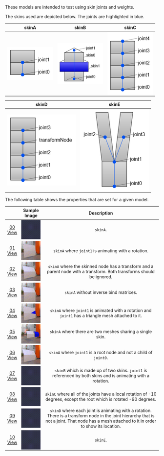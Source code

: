 These models are intended to test using skin joints and weights.  

The skins used are depicted below. The joints are highlighted in blue.  

skinA | skinB | skinC
:---: | :---: | :---:
<img src="Figures/skinA.png" width="150" align="middle"> | <img src="Figures/skinB.png" width="150" align="middle"> | <img src="Figures/skinC.png" width="150" align="middle"> 

skinD | skinE
:---: | :---:
<img src="Figures/skinD.png" width="225" align="middle"> | <img src="Figures/skinE.png" width="225" align="middle">

<!---skinD | skinE | skinF--->
<!---:---: | :---: | :---:--->
<!---<img src="Figures/skinD.png" width="144" align="middle"> | <img src="Figures/skinE.png" width="200" align="middle"> | <img src="Figures/skinF.png" width="135" align="middle">--->

The following table shows the properties that are set for a given model.  

|   | Sample Image | Description |
| :---: | :---: | :---: |
| [00](Animation_Skin_00.gltf)<br>[View](https://bghgary.github.io/glTF-Assets-Viewer/?type=Positive&folder=2&model=0) | [<img src="Figures/Thumbnails/Animation_Skin_00.gif" align="middle">](Figures/SampleImages/Animation_Skin_00.gif) | `skinA`. |
| [01](Animation_Skin_01.gltf)<br>[View](https://bghgary.github.io/glTF-Assets-Viewer/?type=Positive&folder=2&model=1) | [<img src="Figures/Thumbnails/Animation_Skin_01.gif" align="middle">](Figures/SampleImages/Animation_Skin_01.gif) | `skinA` where `joint1` is animating with a rotation. |
| [02](Animation_Skin_02.gltf)<br>[View](https://bghgary.github.io/glTF-Assets-Viewer/?type=Positive&folder=2&model=2) | [<img src="Figures/Thumbnails/Animation_Skin_02.gif" align="middle">](Figures/SampleImages/Animation_Skin_02.gif) | `skinA` where the skinned node has a transform and a parent node with a transform. Both transforms should be ignored. |
| [03](Animation_Skin_03.gltf)<br>[View](https://bghgary.github.io/glTF-Assets-Viewer/?type=Positive&folder=2&model=3) | [<img src="Figures/Thumbnails/Animation_Skin_03.gif" align="middle">](Figures/SampleImages/Animation_Skin_03.gif) | `skinA` without inverse bind matrices. |
| [04](Animation_Skin_04.gltf)<br>[View](https://bghgary.github.io/glTF-Assets-Viewer/?type=Positive&folder=2&model=4) | [<img src="Figures/Thumbnails/Animation_Skin_04.gif" align="middle">](Figures/SampleImages/Animation_Skin_04.gif) | `skinA` where `joint1` is animated with a rotation and `joint1` has a triangle mesh attached to it. |
| [05](Animation_Skin_05.gltf)<br>[View](https://bghgary.github.io/glTF-Assets-Viewer/?type=Positive&folder=2&model=5) | [<img src="Figures/Thumbnails/Animation_Skin_05.gif" align="middle">](Figures/SampleImages/Animation_Skin_05.gif) | `skinA` where there are two meshes sharing a single skin. |
| [06](Animation_Skin_06.gltf)<br>[View](https://bghgary.github.io/glTF-Assets-Viewer/?type=Positive&folder=2&model=6) | [<img src="Figures/Thumbnails/Animation_Skin_06.gif" align="middle">](Figures/SampleImages/Animation_Skin_06.gif) | `skinA` where `joint1` is a root node and not a child of `joint0`. |
| [07](Animation_Skin_07.gltf)<br>[View](https://bghgary.github.io/glTF-Assets-Viewer/?type=Positive&folder=2&model=7) | [<img src="Figures/Thumbnails/Animation_Skin_07.gif" align="middle">](Figures/SampleImages/Animation_Skin_07.gif) | `skinB` which is made up of two skins. `joint1` is referenced by both skins and is animating with a rotation. |
| [08](Animation_Skin_08.gltf)<br>[View](https://bghgary.github.io/glTF-Assets-Viewer/?type=Positive&folder=2&model=8) | [<img src="Figures/Thumbnails/Animation_Skin_08.gif" align="middle">](Figures/SampleImages/Animation_Skin_08.gif) | `skinC` where all of the joints have a local rotation of -10 degrees, except the root which is rotated -90 degrees. |
| [09](Animation_Skin_09.gltf)<br>[View](https://bghgary.github.io/glTF-Assets-Viewer/?type=Positive&folder=2&model=9) | [<img src="Figures/Thumbnails/Animation_Skin_09.gif" align="middle">](Figures/SampleImages/Animation_Skin_09.gif) | `skinD` where each joint is animating with a rotation. There is a transform node in the joint hierarchy that is not a joint. That node has a mesh attached to it in order to show its location. |
| [10](Animation_Skin_10.gltf)<br>[View](https://bghgary.github.io/glTF-Assets-Viewer/?type=Positive&folder=2&model=10) | [<img src="Figures/Thumbnails/Animation_Skin_10.gif" align="middle">](Figures/SampleImages/Animation_Skin_10.gif) | `skinE`. |
 
